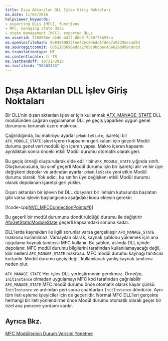 ```yaml
---
title: Dışa Aktarılan DLL İşlev Giriş Noktaları
ms.date: 11/04/2016
helpviewer_keywords:
- exporting DLLs [MFC], functions
- MFC, managing state data
- state management [MFC], exported DLLs
ms.assetid: 3268666e-d24b-44f2-80e8-7c80f73b93ca
ms.openlocfilehash: 8b84209833fee42ec8ebdd1fdea7a9229decad9d
ms.sourcegitcommit: 6052185696adca270bc9bdbec45a626dd89cdcdd
ms.translationtype: MT
ms.contentlocale: tr-TR
ms.lasthandoff: 10/31/2018
ms.locfileid: "50463333"
---
```

# <a name="exported-dll-function-entry-points"></a>Dışa Aktarılan DLL İşlev Giriş Noktaları

Bir DLL'nin dışarı aktarılan işlevler için kullanmak [AFX_MANAGE_STATE](reference/extension-dll-macros.md#afx_manage_state) DLL modülünden çağıran uygulamanın DLL'ye geçiş yaparken uygun genel durumunu korumak üzere makrosu.

Çağrıldığında, bu makroyu ayarlar `pModuleState`, işaretçi bir `AFX_MODULE_STATE` işlevi içeren kapsamını geri kalanı için geçerli Modül durumu genel veri modülü için içeren yapısı. Makro içeren kapsamı ayrıldıktan sonra önceki etkili Modül durumu otomatik olarak geri.

Bu geçiş örneği oluşturularak elde edilir bir `AFX_MODULE_STATE` yığında sınıfı. Oluşturucusuna, bu sınıf geçerli Modül durumu için bir işaretçi alır ve bir üye değişkeni depolar ve ardından ayarlar `pModuleState` yeni etkin Modül durumu olarak. Yok edici, bu sınıfın üye değişkeni etkili Modül durumu olarak depolanan işaretçi geri yükler.

Dışarı aktarılan bir işlevin bir DLL dosyanız bir iletişim kutusunda başlatan gibi varsa işlevin başlangıcına aşağıdaki kodu ekleyin gerekir:

[!code-cpp[NVC_MFCConnectionPoints#6](../mfc/codesnippet/cpp/exported-dll-function-entry-points_1.cpp)]

Bu geçerli bir modül durumunu döndürüldüğü durumu ile değiştirir [AfxGetStaticModuleState](reference/extension-dll-macros.md#afxgetstaticmodulestate) geçerli kapsamdaki sonuna kadar.

DLL'lerde kaynakları ile ilgili sorunlar varsa gerçekleşir `AFX_MANAGE_STATE` makrosu kullanılmaz. Varsayılan olarak, kaynak şablonu yüklemek için ana uygulama kaynak tanıtıcısı MFC kullanır. Bu şablon, aslında DLL içinde depolanır. MFC modül durumu bilgilerini tarafından kullanılamayacağı değil, kök nedeni `AFX_MANAGE_STATE` makrosu. MFC modül durumu kaynağı tanıtıcısı kurtarılır. Modül durumu geçiş değil, kullanılacak yanlış kaynak tanıtıcısı neden olur.

`AFX_MANAGE_STATE` Her işlev DLL yerleştirmenin gerekmez. Örneğin, `InitInstance` olmadan uygulamayı MFC kod tarafından çağrılabilir `AFX_MANAGE_STATE` MFC modül durumu önce otomatik olarak kayar çünkü `InitInstance` ve ardından geri sonra anahtarları `InitInstance` döndürür. Aynı tüm ileti eşleme işleyiciler için de geçerlidir. Normal MFC DLL'leri gerçekte herhangi bir ileti yönlendirme önce Modül durumu otomatik olarak geçer bir özel ana pencere yordamı vardır.

## <a name="see-also"></a>Ayrıca Bkz.

[MFC Modüllerinin Durum Verisini Yönetme](../mfc/managing-the-state-data-of-mfc-modules.md)

